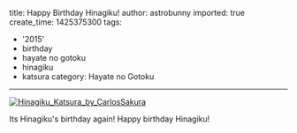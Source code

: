 title: Happy Birthday Hinagiku!
author: astrobunny
imported: true
create_time: 1425375300
tags:
- '2015'
- birthday
- hayate no gotoku
- hinagiku
- katsura
category: Hayate no Gotoku
---
 [![Hinagiku_Katsura_by_CarlosSakura](wp-uploads/2015/03/Hinagiku_Katsura_by_CarlosSakura-500x385.png)](/images/wp-uploads/2015/03/Hinagiku_Katsura_by_CarlosSakura.png)  
  
Its Hinagiku's birthday again! Happy birthday Hinagiku!
